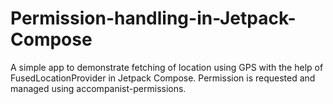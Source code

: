 # Permission-handling-in-Jetpack-Compose
A simple app to demonstrate fetching of location using GPS with the help of FusedLocationProvider in Jetpack Compose. Permission is requested and managed using accompanist-permissions.
